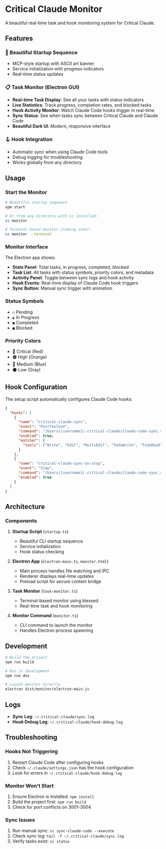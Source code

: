 # Critical Claude Monitor

A beautiful real-time task and hook monitoring system for Critical Claude.

## Features

### 🚀 Beautiful Startup Sequence
- MCP-style startup with ASCII art banner
- Service initialization with progress indicators
- Real-time status updates

### 📋 Task Monitor (Electron GUI)
- **Real-time Task Display**: See all your tasks with status indicators
- **Live Statistics**: Track progress, completion rates, and blocked tasks
- **Hook Activity Monitor**: Watch Claude Code hooks trigger in real-time
- **Sync Status**: See when tasks sync between Critical Claude and Claude Code
- **Beautiful Dark UI**: Modern, responsive interface

### 🪝 Hook Integration
- Automatic sync when using Claude Code tools
- Debug logging for troubleshooting
- Works globally from any directory

## Usage

### Start the Monitor

```bash
# Beautiful startup sequence
npm start

# Or from any directory with cc installed:
cc monitor

# Terminal-based monitor (coming soon):
cc monitor --terminal
```

### Monitor Interface

The Electron app shows:
- **Stats Panel**: Total tasks, in progress, completed, blocked
- **Task List**: All tasks with status symbols, priority colors, and metadata
- **Activity Panel**: Toggle between sync logs and hook activity
- **Hook Events**: Real-time display of Claude Code hook triggers
- **Sync Button**: Manual sync trigger with animation

### Status Symbols

- `○` Pending
- `◐` In Progress  
- `●` Completed
- `■` Blocked

### Priority Colors

- 🔴 Critical (Red)
- 🟠 High (Orange)
- 🔵 Medium (Blue)
- ⚫ Low (Gray)

## Hook Configuration

The setup script automatically configures Claude Code hooks:

```json
{
  "hooks": [
    {
      "name": "critical-claude-sync",
      "event": "PostToolUse",
      "command": "/Users/[username]/.critical-claude/claude-code-sync.sh",
      "enabled": true,
      "matcher": {
        "tools": ["Write", "Edit", "MultiEdit", "TodoWrite", "TodoRead"]
      }
    },
    {
      "name": "critical-claude-sync-on-stop",
      "event": "Stop",
      "command": "/Users/[username]/.critical-claude/claude-code-sync.sh",
      "enabled": true
    }
  ]
}
```

## Architecture

### Components

1. **Startup Script** (`startup.ts`)
   - Beautiful CLI startup sequence
   - Service initialization
   - Hook status checking

2. **Electron App** (`electron-main.ts`, `monitor.html`)
   - Main process handles file watching and IPC
   - Renderer displays real-time updates
   - Preload script for secure context bridge

3. **Task Monitor** (`task-monitor.ts`)
   - Terminal-based monitor using blessed
   - Real-time task and hook monitoring

4. **Monitor Command** (`monitor.ts`)
   - CLI command to launch the monitor
   - Handles Electron process spawning

## Development

```bash
# Build the project
npm run build

# Run in development
npm run dev

# Launch monitor directly
electron dist/monitor/electron-main.js
```

## Logs

- **Sync Log**: `~/.critical-claude/sync.log`
- **Hook Debug Log**: `~/.critical-claude/hook-debug.log`

## Troubleshooting

### Hooks Not Triggering
1. Restart Claude Code after configuring hooks
2. Check `~/.claude/settings.json` has the hook configuration
3. Look for errors in `~/.critical-claude/hook-debug.log`

### Monitor Won't Start
1. Ensure Electron is installed: `npm install`
2. Build the project first: `npm run build`
3. Check for port conflicts on 3001-3004

### Sync Issues
1. Run manual sync: `cc sync-claude-code --execute`
2. Check sync log: `tail -f ~/.critical-claude/sync.log`
3. Verify tasks exist: `cc status`